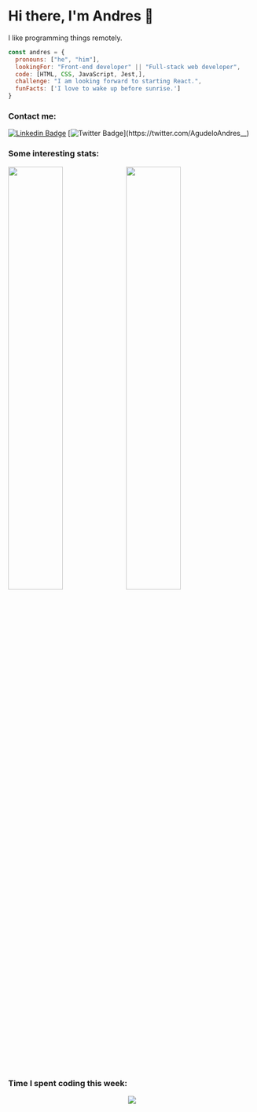 # Hi there, I'm Andres 👋

I like programming things remotely. 

```javascript
const andres = {
  pronouns: ["he", "him"],
  lookingFor: "Front-end developer" || "Full-stack web developer",
  code: [HTML, CSS, JavaScript, Jest,],
  challenge: "I am looking forward to starting React.",
  funFacts: ['I love to wake up before sunrise.']
}
```
### Contact me:
[![Linkedin Badge](https://img.shields.io/badge/-Andres%20Agudelo-blue?style=flat-square&logo=Linkedin&logoColor=white&link=https://www.linkedin.com/in/aagst/)](https://www.linkedin.com/in/aagst/)
[![Twitter Badge](https://img.shields.io/badge/-@anagudelogu_-1ca0f1?style=flat-square&labelColor=1ca0f1&logo=twitter&logoColor=white&link=https://twitter.com/AgudeloAndres__)](https://twitter.com/AgudeloAndres__)
### Some interesting stats:
<img align="left" width="47%" src="https://github-readme-stats.vercel.app/api?username=anagudelogu&show_icons=true&theme=algolia" />
<img width="47%" src="https://github-readme-stats.vercel.app/api/top-langs/?username=anagudelogu&layout=compact&theme=algolia&langs_count=3" />

### Time I spent coding this week:
<!--START_SECTION:waka-->
<!--END_SECTION:waka-->

<div align="center">
<img src="https://komarev.com/ghpvc/?username=anagudelogu&&style=flat-square" align="center" />
</div>  
